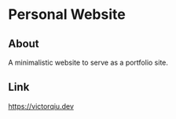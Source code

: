 # Personal Website

## About
A minimalistic website to serve as a portfolio site.

## Link
https://victorqiu.dev
